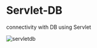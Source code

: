 # Servlet-DB
connectivity with DB using Servlet 

![servletdb](https://user-images.githubusercontent.com/57632430/227924659-f7e09d16-7425-4cbf-85c0-23ee88e2791e.gif)
